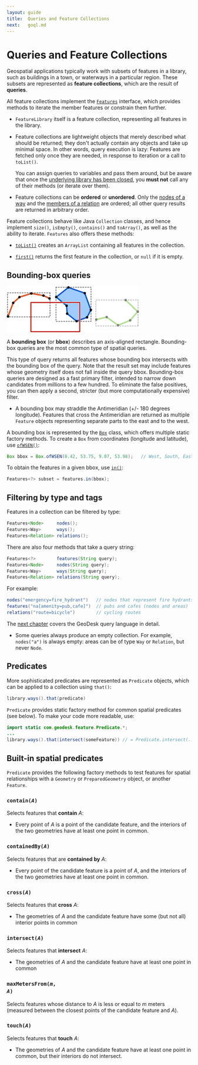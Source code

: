 ```yaml
---
layout: guide
title:  Queries and Feature Collections
next:   goql.md
---
```

# Queries and Feature Collections

Geospatial applications typically work with subsets of features in a library, such as buildings in a town, or waterways in a particular region. These subsets are represented as **feature collections**, which are the result of **queries**.

All feature collections implement the [`Features`]({{site.javadoc}}feature/Features.html) interface, which provides methods to iterate the member features or constrain them further.

- `FeatureLibrary` itself is a feature collection, representing all features in the library.

- Feature collections are lightweight objects that merely described what should be returned; they don't actually contain any objects and take up minimal space. In other words, query execution is lazy: Features are fetched only once they are needed, in response to iteration or a call to `toList()`.

  You can assign queries to variables and pass them around, but be aware that once the 
  [underlying library has been closed](libraries#caution-closed), you **must not** call any of their methods (or iterate 
  over them).

- Feature collections can be **ordered** or **unordered**. Only the [nodes of a way](feature-subtypes#way) and the [members of a relation](feature-subtypes#relation) are ordered; all other query results are returned in arbitrary order.

Feature collections behave like Java `Collection` classes, and hence implement `size()`, `isEmpty()`, `contains()` and `toArray()`, as well as the ability to iterate. `Features` also offers these methods:  

- [`toList()`]({{site.javadoc}}feature/Features.html#toList()) creates an `ArrayList` containing all features in the collection.

- [`first()`]({{site.javadoc}}feature/Features.html#toList()) returns the first feature in the collection, or `null` if it is empty.

## Bounding-box queries

<img class="float" src="bboxes.png" width=360>

A **bounding box** (or **bbox**) describes an axis-aligned rectangle. Bounding-box queries are the most common type of spatial queries.

This type of query returns all features whose bounding box intersects with the bounding box of the query. Note that the result set may include features whose geometry itself does not fall inside the query bbox. Bounding-box queries are designed as a fast primary filter, intended to narrow down candidates from millions to a few hundred. To eliminate the false positives, you can then apply a second, stricter (but more computationally expensive) filter.   

- A bounding box may straddle the Antimeridian (+/- 180 degrees longitude). Features that
  cross the Antimeridian are returned as multiple `Feature` objects representing separate parts to the east and to the west.



A bounding box is represented by the [`Box`]({{site.javadoc}}core/Box.html) class, which offers multiple static factory methods. To create a `Box` from coordinates (longitude and latitude), use [`ofWSEN()`]({{site.javadoc}}core/Box.html#ofWSEN(double,double,double,double)):

```java
Box bbox = Box.ofWSEN(8.42, 53.75, 9.07, 53.98);   // West, South, East, North
```

To obtain the features in a given bbox, use [`in()`]({{site.javadoc}}feature/Features.html#in(com.geodesk.core.Bounds)): 

```java
Features<?> subset = features.in(bbox);   
```

## Filtering by type and tags

Features in a collection can be filtered by type:

```java
Features<Node>     nodes();
Features<Way>      ways();
Features<Relation> relations();   
```

There are also four methods that take a query string:

```java
Features<?>        features(String query);
Features<Node>     nodes(String query);
Features<Way>      ways(String query);
Features<Relation> relations(String query);
```

For example:

```java
nodes("emergency=fire_hydrant")   // nodes that represent fire hydrants
features("na[amenity=pub,cafe]")  // pubs and cafes (nodes and areas)
relations("route=bicycle")        // cycling routes  
```

The [next chapter](goql) covers the GeoDesk query language in detail.

- Some queries always produce an empty collection. For example, `nodes("a")` is always
  empty: areas can be of type `Way` or `Relation`, but never `Node`.


## Predicates

More sophisticated predicates are represented as `Predicate` objects, which can be applied to a collection using `that()`:

```java
library.ways().that(predicate)
```

`Predicate` provides static factory method for common spatial predicates (see below). To make your code more readable, use:

```java
import static com.geodesk.feature.Predicate.*;
...
library.ways().that(intersect(someFeature)) // = Predicate.intersect(...)
```

## Built-in spatial predicates

`Predicate` provides the following factory methods to test features for spatial relationships with a `Geometry` or `PreparedGeometry` object, or another `Feature`.

### <code>contain(<i>A</i>)</code>

Selects features that **contain** *A*:

- Every point of *A* is a point of the candidate feature, and the interiors of the two geometries have at least one point in common.

### <code>containedBy(<i>A</i>)</code>

Selects features that are **contained by** *A*:

- Every point of the candidate feature is a point of *A*, and the interiors of the two geometries have at least one point in common.

### <code>cross(<i>A</i>)</code>

Selects features that **cross** *A*:

- The geometries of *A* and the candidate feature have some (but not all) interior points in common

### <code>intersect(<i>A</i>)</code>

Selects features that **intersect** *A*:

- The geometries of *A* and the candidate feature have at least one point in common

### <code>maxMetersFrom(<i>m</i>, <i>A</i>)</code>

Selects features whose distance to *A* is less or equal to *m* meters (measured between the closest points of the candidate feature and *A*).

### <code>touch(<i>A</i>)</code>

Selects features that **touch** *A*:

- The geometries of *A* and the candidate feature have at least one point in common, but their interiors do not intersect.










